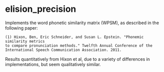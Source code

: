 # elision_precision

Implements the word phonetic similarity matrix (WPSM), as described in the following paper:

    (1) Hixon, Ben, Eric Schneider, and Susan L. Epstein. "Phonemic similarity metrics
    to compare pronunciation methods." Twelfth Annual Conference of the
    International Speech Communication Association. 2011.

Results quantitatively from Hixon et al, due to a variety of differences in implementations, but
seem qualitatively similar.